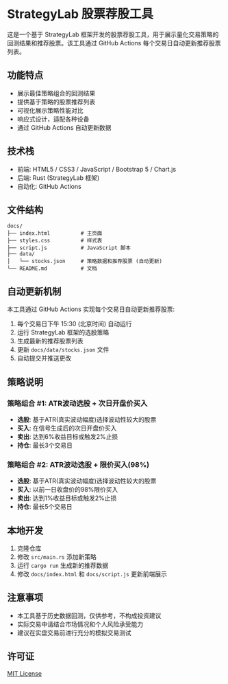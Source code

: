 # StrategyLab 股票荐股工具

这是一个基于 StrategyLab 框架开发的股票荐股工具，用于展示量化交易策略的回测结果和推荐股票。该工具通过 GitHub Actions 每个交易日自动更新推荐股票列表。

## 功能特点

- 展示最佳策略组合的回测结果
- 提供基于策略的股票推荐列表
- 可视化展示策略性能对比
- 响应式设计，适配各种设备
- 通过 GitHub Actions 自动更新数据

## 技术栈

- 前端: HTML5 / CSS3 / JavaScript / Bootstrap 5 / Chart.js
- 后端: Rust (StrategyLab 框架)
- 自动化: GitHub Actions

## 文件结构

```
docs/
├── index.html          # 主页面
├── styles.css          # 样式表
├── script.js           # JavaScript 脚本
├── data/
│   └── stocks.json     # 策略数据和推荐股票 (自动更新)
└── README.md           # 文档
```

## 自动更新机制

本工具通过 GitHub Actions 实现每个交易日自动更新推荐股票:

1. 每个交易日下午 15:30 (北京时间) 自动运行
2. 运行 StrategyLab 框架的选股策略
3. 生成最新的推荐股票列表
4. 更新 `docs/data/stocks.json` 文件
5. 自动提交并推送更改

## 策略说明

### 策略组合 #1: ATR波动选股 + 次日开盘价买入

- **选股**: 基于ATR(真实波动幅度)选择波动性较大的股票
- **买入**: 在信号生成后的次日开盘价买入
- **卖出**: 达到6%收益目标或触发2%止损
- **持仓**: 最长3个交易日

### 策略组合 #2: ATR波动选股 + 限价买入(98%)

- **选股**: 基于ATR(真实波动幅度)选择波动性较大的股票
- **买入**: 以前一日收盘价的98%限价买入
- **卖出**: 达到1%收益目标或触发2%止损
- **持仓**: 最长5个交易日

## 本地开发

1. 克隆仓库
2. 修改 `src/main.rs` 添加新策略
3. 运行 `cargo run` 生成新的推荐数据
4. 修改 `docs/index.html` 和 `docs/script.js` 更新前端展示

## 注意事项

- 本工具基于历史数据回测，仅供参考，不构成投资建议
- 实际交易中请结合市场情况和个人风险承受能力
- 建议在实盘交易前进行充分的模拟交易测试

## 许可证

[MIT License](LICENSE)
